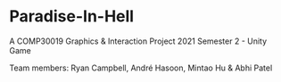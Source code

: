 # Paradise-In-Hell
A COMP30019 Graphics &amp; Interaction Project 2021 Semester 2 - Unity Game

Team members:
Ryan Campbell, André Hasoon, Mintao Hu & Abhi Patel

